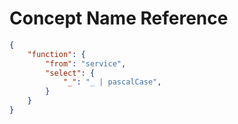 # Concept Name Reference

```json
{
    "function": {
        "from": "service",
        "select": {
            "_": "_ | pascalCase",
        }
    }
}
```
